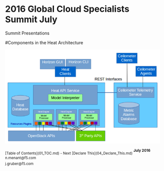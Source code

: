 # 2016 Global Cloud Specialists Summit July

Summit Presentations


#Components in the Heat Architecture


![Heat System Components](./images/HeatSystemArchitecture.png  "Heat System Components")



<sub>
[Table of Contents](01_TOC.md) - Next [Declare This](04_Declare_This.md) 
</sub>

<sup>
<b>July 2016</b></br>
n.menant@f5.com</br>
j.gruber@f5.com
</sup>
